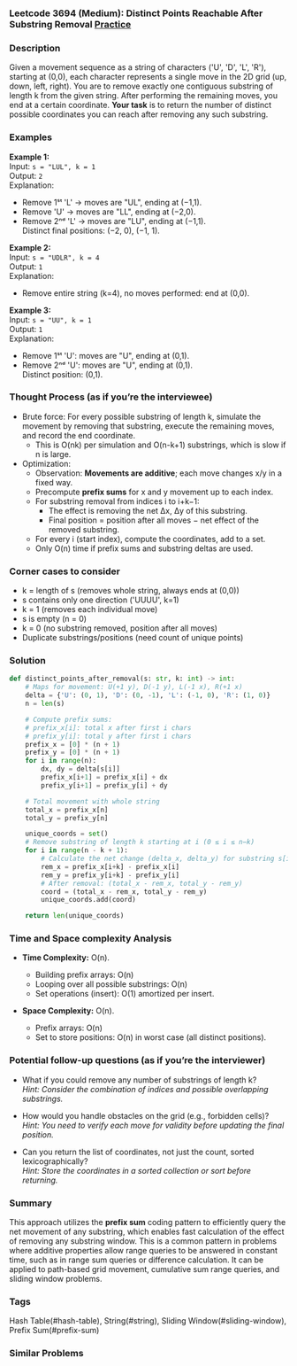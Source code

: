 ### Leetcode 3694 (Medium): Distinct Points Reachable After Substring Removal [Practice](https://leetcode.com/problems/distinct-points-reachable-after-substring-removal)

### Description  
Given a movement sequence as a string of characters ('U', 'D', 'L', 'R'), starting at (0,0), each character represents a single move in the 2D grid (up, down, left, right). You are to remove exactly one contiguous substring of length k from the given string. After performing the remaining moves, you end at a certain coordinate. **Your task** is to return the number of distinct possible coordinates you can reach after removing any such substring.

### Examples  

**Example 1:**  
Input: `s = "LUL", k = 1`  
Output: `2`  
Explanation:  
- Remove 1ˢᵗ 'L' → moves are "UL", ending at (−1,1).  
- Remove 'U' → moves are "LL", ending at (−2,0).  
- Remove 2ⁿᵈ 'L' → moves are "LU", ending at (−1,1).  
Distinct final positions: (−2, 0), (−1, 1).

**Example 2:**  
Input: `s = "UDLR", k = 4`  
Output: `1`  
Explanation:  
- Remove entire string (k=4), no moves performed: end at (0,0).  

**Example 3:**  
Input: `s = "UU", k = 1`  
Output: `1`  
Explanation:  
- Remove 1ˢᵗ 'U': moves are "U", ending at (0,1).  
- Remove 2ⁿᵈ 'U': moves are "U", ending at (0,1).  
Distinct position: (0,1).

### Thought Process (as if you’re the interviewee)  
- Brute force: For every possible substring of length k, simulate the movement by removing that substring, execute the remaining moves, and record the end coordinate.  
  - This is O(nk) per simulation and O(n-k+1) substrings, which is slow if n is large.
- Optimization:  
  - Observation: **Movements are additive**; each move changes x/y in a fixed way.
  - Precompute **prefix sums** for x and y movement up to each index.
  - For substring removal from indices i to i+k−1:
    - The effect is removing the net Δx, Δy of this substring.
    - Final position = position after all moves − net effect of the removed substring.
  - For every i (start index), compute the coordinates, add to a set.
  - Only O(n) time if prefix sums and substring deltas are used.

### Corner cases to consider  
- k = length of s (removes whole string, always ends at (0,0))
- s contains only one direction ('UUUU', k=1)
- k = 1 (removes each individual move)
- s is empty (n = 0)
- k = 0 (no substring removed, position after all moves)
- Duplicate substrings/positions (need count of unique points)

### Solution

```python
def distinct_points_after_removal(s: str, k: int) -> int:
    # Maps for movement: U(+1 y), D(-1 y), L(-1 x), R(+1 x)
    delta = {'U': (0, 1), 'D': (0, -1), 'L': (-1, 0), 'R': (1, 0)}
    n = len(s)

    # Compute prefix sums:
    # prefix_x[i]: total x after first i chars
    # prefix_y[i]: total y after first i chars
    prefix_x = [0] * (n + 1)
    prefix_y = [0] * (n + 1)
    for i in range(n):
        dx, dy = delta[s[i]]
        prefix_x[i+1] = prefix_x[i] + dx
        prefix_y[i+1] = prefix_y[i] + dy

    # Total movement with whole string
    total_x = prefix_x[n]
    total_y = prefix_y[n]

    unique_coords = set()
    # Remove substring of length k starting at i (0 ≤ i ≤ n−k)
    for i in range(n - k + 1):
        # Calculate the net change (delta_x, delta_y) for substring s[i:i+k]
        rem_x = prefix_x[i+k] - prefix_x[i]
        rem_y = prefix_y[i+k] - prefix_y[i]
        # After removal: (total_x - rem_x, total_y - rem_y)
        coord = (total_x - rem_x, total_y - rem_y)
        unique_coords.add(coord)

    return len(unique_coords)
```

### Time and Space complexity Analysis  

- **Time Complexity:** O(n).  
  - Building prefix arrays: O(n)
  - Looping over all possible substrings: O(n)
  - Set operations (insert): O(1) amortized per insert.

- **Space Complexity:** O(n).  
  - Prefix arrays: O(n)
  - Set to store positions: O(n) in worst case (all distinct positions).

### Potential follow-up questions (as if you’re the interviewer)  

- What if you could remove any number of substrings of length k?  
  *Hint: Consider the combination of indices and possible overlapping substrings.*

- How would you handle obstacles on the grid (e.g., forbidden cells)?  
  *Hint: You need to verify each move for validity before updating the final position.*

- Can you return the list of coordinates, not just the count, sorted lexicographically?  
  *Hint: Store the coordinates in a sorted collection or sort before returning.*

### Summary
This approach utilizes the **prefix sum** coding pattern to efficiently query the net movement of any substring, which enables fast calculation of the effect of removing any substring window. This is a common pattern in problems where additive properties allow range queries to be answered in constant time, such as in range sum queries or difference calculation. It can be applied to path-based grid movement, cumulative sum range queries, and sliding window problems.

### Tags
Hash Table(#hash-table), String(#string), Sliding Window(#sliding-window), Prefix Sum(#prefix-sum)

### Similar Problems

